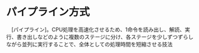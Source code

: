 # パイプライン方式
　[パイプライン]。CPU処理を高速化させるため、1命令を読み出し、解読、実行、書き出しなどのように複数のステージに分け、各ステージを少しずつずらしながら並列に実行することで、全体としての処理時間を短縮させる技法
